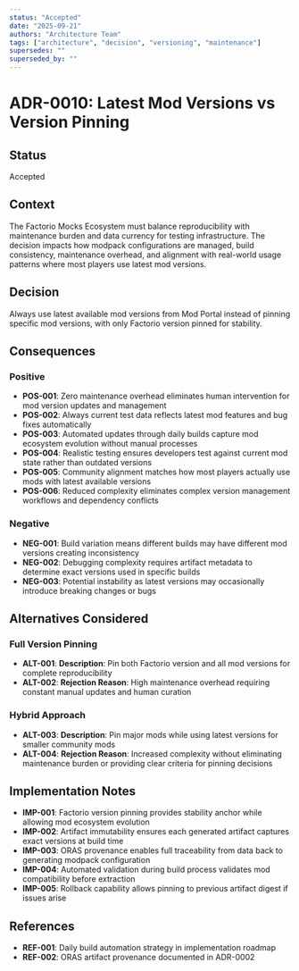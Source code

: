 ```yaml
---
status: "Accepted"
date: "2025-09-21"
authors: "Architecture Team"
tags: ["architecture", "decision", "versioning", "maintenance"]
supersedes: ""
superseded_by: ""
---
```


# ADR-0010: Latest Mod Versions vs Version Pinning

## Status

Accepted

## Context

The Factorio Mocks Ecosystem must balance reproducibility with maintenance burden and data currency for testing
infrastructure. The decision impacts how modpack configurations are managed, build consistency, maintenance overhead,
and alignment with real-world usage patterns where most players use latest mod versions.

## Decision

Always use latest available mod versions from Mod Portal instead of pinning specific mod versions, with only Factorio
version pinned for stability.

## Consequences

### Positive

- **POS-001**: Zero maintenance overhead eliminates human intervention for mod version updates and management
- **POS-002**: Always current test data reflects latest mod features and bug fixes automatically
- **POS-003**: Automated updates through daily builds capture mod ecosystem evolution without manual processes
- **POS-004**: Realistic testing ensures developers test against current mod state rather than outdated versions
- **POS-005**: Community alignment matches how most players actually use mods with latest available versions
- **POS-006**: Reduced complexity eliminates complex version management workflows and dependency conflicts

### Negative

- **NEG-001**: Build variation means different builds may have different mod versions creating inconsistency
- **NEG-002**: Debugging complexity requires artifact metadata to determine exact versions used in specific builds
- **NEG-003**: Potential instability as latest versions may occasionally introduce breaking changes or bugs

## Alternatives Considered

### Full Version Pinning

- **ALT-001**: **Description**: Pin both Factorio version and all mod versions for complete reproducibility
- **ALT-002**: **Rejection Reason**: High maintenance overhead requiring constant manual updates and human curation

### Hybrid Approach

- **ALT-003**: **Description**: Pin major mods while using latest versions for smaller community mods
- **ALT-004**: **Rejection Reason**: Increased complexity without eliminating maintenance burden or providing clear
  criteria for pinning decisions

## Implementation Notes

- **IMP-001**: Factorio version pinning provides stability anchor while allowing mod ecosystem evolution
- **IMP-002**: Artifact immutability ensures each generated artifact captures exact versions at build time
- **IMP-003**: ORAS provenance enables full traceability from data back to generating modpack configuration
- **IMP-004**: Automated validation during build process validates mod compatibility before extraction
- **IMP-005**: Rollback capability allows pinning to previous artifact digest if issues arise

## References

- **REF-001**: Daily build automation strategy in implementation roadmap
- **REF-002**: ORAS artifact provenance documented in ADR-0002
